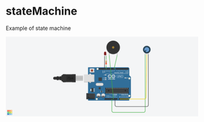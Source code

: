# stateMachine
Example of state machine

![Arduinoo circuit](https://github.com/HeS2021/stateMachine/blob/main/circuit.png "Arduino Circuit with potentiometer, led and buzzer")

